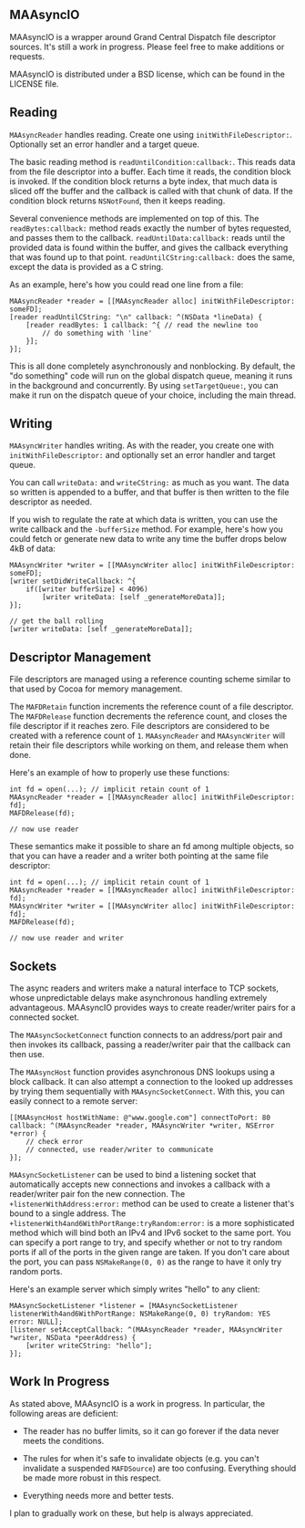 MAAsyncIO
---------

MAAsyncIO is a wrapper around Grand Central Dispatch file descriptor sources. It's still a work in progress. Please feel free to make additions or requests.

MAAsyncIO is distributed under a BSD license, which can be found in the LICENSE file.


Reading
-------

`MAAsyncReader` handles reading. Create one using `initWithFileDescriptor:`. Optionally set an error handler and a target queue.

The basic reading method is `readUntilCondition:callback:`. This reads data from the file descriptor into a buffer. Each time it reads, the condition block is invoked. If the condition block returns a byte index, that much data is sliced off the buffer and the callback is called with that chunk of data. If the condition block returns `NSNotFound`, then it keeps reading.

Several convenience methods are implemented on top of this. The `readBytes:callback:` method reads exactly the number of bytes requested, and passes them to the callback. `readUntilData:callback:` reads until the provided data is found within the buffer, and gives the callback everything that was found up to that point. `readUntilCString:callback:` does the same, except the data is provided as a C string.

As an example, here's how you could read one line from a file:

    MAAsyncReader *reader = [[MAAsyncReader alloc] initWithFileDescriptor: someFD];
    [reader readUntilCString: "\n" callback: ^(NSData *lineData) {
        [reader readBytes: 1 callback: ^{ // read the newline too
            // do something with 'line'
        }];
    }];

This is all done completely asynchronously and nonblocking. By default, the "do something" code will run on the global dispatch queue, meaning it runs in the background and concurrently. By using `setTargetQueue:`, you can make it run on the dispatch queue of your choice, including the main thread.


Writing
-------

`MAAsyncWriter` handles writing. As with the reader, you create one with `initWithFileDescriptor:` and optionally set an error handler and target queue.

You can call `writeData:` and `writeCString:` as much as you want. The data so written is appended to a buffer, and that buffer is then written to the file descriptor as needed.

If you wish to regulate the rate at which data is written, you can use the write callback and the `-bufferSize` method. For example, here's how you could fetch or generate new data to write any time the buffer drops below 4kB of data:

    MAAsyncWriter *writer = [[MAAsyncWriter alloc] initWithFileDescriptor: someFD];
    [writer setDidWriteCallback: ^{
        if([writer bufferSize] < 4096)
            [writer writeData: [self _generateMoreData]];
    }];
    
    // get the ball rolling
    [writer writeData: [self _generateMoreData]];


Descriptor Management
---------------------

File descriptors are managed using a reference counting scheme similar to that used by Cocoa for memory management.

The `MAFDRetain` function increments the reference count of a file descriptor. The `MAFDRelease` function decrements the reference count, and closes the file descriptor if it reaches zero. File descriptors are considered to be created with a reference count of `1`. `MAAsyncReader` and `MAAsyncWriter` will retain their file descriptors while working on them, and release them when done.

Here's an example of how to properly use these functions:

    int fd = open(...); // implicit retain count of 1
    MAAsyncReader *reader = [[MAAsyncReader alloc] initWithFileDescriptor: fd];
    MAFDRelease(fd);
    
    // now use reader

These semantics make it possible to share an fd among multiple objects, so that you can have a reader and a writer both pointing at the same file descriptor:

    int fd = open(...); // implicit retain count of 1
    MAAsyncReader *reader = [[MAAsyncReader alloc] initWithFileDescriptor: fd];
    MAAsyncWriter *writer = [[MAAsyncWriter alloc] initWithFileDescriptor: fd];
    MAFDRelease(fd);
    
    // now use reader and writer


Sockets
-------

The async readers and writers make a natural interface to TCP sockets, whose unpredictable delays make asynchronous handling extremely advantageous. MAAsyncIO provides ways to create reader/writer pairs for a connected socket.

The `MAAsyncSocketConnect` function connects to an address/port pair and then invokes its callback, passing a reader/writer pair that the callback can then use.

The `MAAsyncHost` function provides asynchronous DNS lookups using a block callback. It can also attempt a connection to the looked up addresses by trying them sequentially with `MAAsyncSocketConnect`. With this, you can easily connect to a remote server:

    [[MAAsyncHost hostWithName: @"www.google.com"] connectToPort: 80 callback: ^(MAAsyncReader *reader, MAAsyncWriter *writer, NSError *error) {
        // check error
        // connected, use reader/writer to communicate  
    }];

`MAAsyncSocketListener` can be used to bind a listening socket that automatically accepts new connections and invokes a callback with a reader/writer pair fon the new connection. The `+listenerWithAddress:error:` method can be used to create a listener that's bound to a single address. The `+listenerWith4and6WithPortRange:tryRandom:error:` is a more sophisticated method which will bind both an IPv4 and IPv6 socket to the same port. You can specify a port range to try, and specify whether or not to try random ports if all of the ports in the given range are taken. If you don't care about the port, you can pass `NSMakeRange(0, 0)` as the range to have it only try random ports.

Here's an example server which simply writes "hello" to any client:

    MAAsyncSocketListener *listener = [MAAsyncSocketListener listenerWith4and6WithPortRange: NSMakeRange(0, 0) tryRandom: YES error: NULL];
    [listener setAcceptCallback: ^(MAAsyncReader *reader, MAAsyncWriter *writer, NSData *peerAddress) {
        [writer writeCString: "hello"];
    }];


Work In Progress
----------------

As stated above, MAAsyncIO is a work in progress. In particular, the following areas are deficient:

- The reader has no buffer limits, so it can go forever if the data never meets the conditions.

- The rules for when it's safe to invalidate objects (e.g. you can't invalidate a suspended `MAFDSource`) are too confusing. Everything should be made more robust in this respect.

- Everything needs more and better tests.

I plan to gradually work on these, but help is always appreciated.
